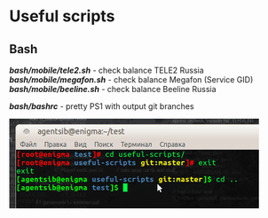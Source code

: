 Useful scripts
==============

Bash
----

***bash/mobile/tele2.sh*** - check balance TELE2 Russia<br/>
***bash/mobile/megafon.sh*** - check balance Megafon (Service GID)<br/>
***bash/mobile/beeline.sh*** - check balance Beeline Russia<br/>

***bash/bashrc*** - pretty PS1 with output git branches

![bashrc screen](docs/images/bashrc.jpg)
